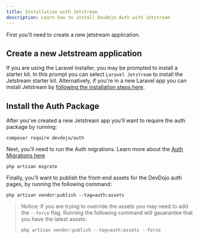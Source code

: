```yaml
---
title: Installation with Jetstream
description: Learn how to install DevDojo Auth with Jetstream
---
```


First you'll need to create a new jetstream application.

## Create a new Jetstream application

If you are using the Laravel installer, you may be prompted to install a starter kit. In this prompt you can select `Laravel Jetstream` to install the Jetstream starter kit. Alternatively, if you're in a new Laravel app you can install Jetstream by [following the installation steps here](https://jetstream.laravel.com/installation.html). 

## Install the Auth Package

After you've created a new Jetstream app you'll want to require the auth package by running:

```
composer require devdojo/auth
```

Next, you'll need to run the Auth migrations. Learn more about the [Auth Migrations here](/docs/migrations)

```
php artisan migrate
```

Finally, you'll want to publish the front-end assets for the DevDojo auth pages, by running the following command:

```
php artisan vendor:publish --tag=auth:assets
```

> Notice:
> If you are trying to override the assets you may need to add the `--force` flag. Running the following command will gauarantee that you have the latest assets:
>
> ```
> php artisan vendor:publish --tag=auth:assets --force
> ```

